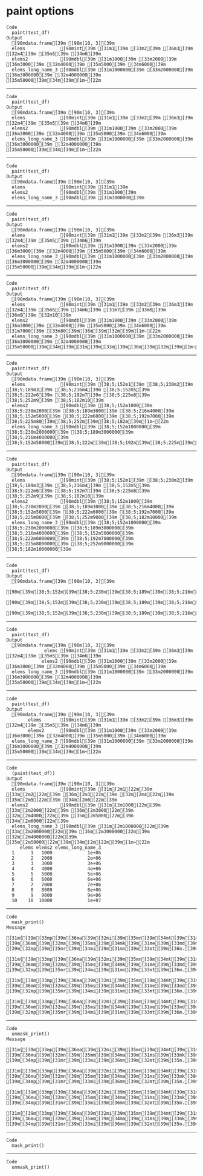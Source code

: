 # paint options

    Code
      paint(test_df)
    Output
      [90mdata.frame[39m [90m[10, 3][39m
      elems             [90mint[39m [31m1[39m [33m2[39m [36m3[39m [32m4[39m [35m5[39m [34m6[39m
      elems2            [90mdbl[39m [31m1000[39m [33m2000[39m [36m3000[39m [32m4000[39m [35m5000[39m [34m6000[39m
      elems_long_name_3 [90mdbl[39m [31m1000000[39m [33m2000000[39m [36m3000000[39m [32m4000000[39m [35m50000[39m[34m[39m[1m~[22m

---

    Code
      paint(test_df)
    Output
      [90mdata.frame[39m [90m[10, 3][39m
      elems             [90mint[39m [31m1[39m [33m2[39m [36m3[39m [32m4[39m [35m5[39m [34m6[39m
      elems2            [90mdbl[39m [31m1000[39m [33m2000[39m [36m3000[39m [32m4000[39m [35m5000[39m [34m6000[39m
      elems_long_name_3 [90mdbl[39m [31m1000000[39m [33m2000000[39m [36m3000000[39m [32m4000000[39m [35m50000[39m[34m[39m[1m~[22m

---

    Code
      paint(test_df)
    Output
      [90mdata.frame[39m [90m[10, 3][39m
      elems             [90mint[39m [31m1[39m
      elems2            [90mdbl[39m [31m1000[39m
      elems_long_name_3 [90mdbl[39m [31m1000000[39m

---

    Code
      paint(test_df)
    Output
      [90mdata.frame[39m [90m[10, 3][39m
      elems             [90mint[39m [31m1[39m [33m2[39m [36m3[39m [32m4[39m [35m5[39m [34m6[39m
      elems2            [90mdbl[39m [31m1000[39m [33m2000[39m [36m3000[39m [32m4000[39m [35m5000[39m [34m6000[39m
      elems_long_name_3 [90mdbl[39m [31m1000000[39m [33m2000000[39m [36m3000000[39m [32m4000000[39m [35m50000[39m[34m[39m[1m~[22m

---

    Code
      paint(test_df)
    Output
      [90mdata.frame[39m [90m[10, 3][39m
      elems             [90mint[39m [31m1[39m [33m2[39m [36m3[39m [32m4[39m [35m5[39m [34m6[39m [31m7[39m [33m8[39m [36m9[39m [32m10[39m
      elems2            [90mdbl[39m [31m1000[39m [33m2000[39m [36m3000[39m [32m4000[39m [35m5000[39m [34m6000[39m [31m7000[39m [33m80[39m[36m[39m[32m[39m[1m~[22m
      elems_long_name_3 [90mdbl[39m [31m1000000[39m [33m2000000[39m [36m3000000[39m [32m4000000[39m [35m50000[39m[34m[39m[31m[39m[33m[39m[36m[39m[32m[39m[1m~[22m

---

    Code
      paint(test_df)
    Output
      [90mdata.frame[39m [90m[10, 3][39m
      elems             [90mint[39m [38;5;152m1[39m [38;5;230m2[39m [38;5;189m3[39m [38;5;216m4[39m [38;5;152m5[39m [38;5;222m6[39m [38;5;192m7[39m [38;5;225m8[39m [38;5;252m9[39m [38;5;182m10[39m
      elems2            [90mdbl[39m [38;5;152m1000[39m [38;5;230m2000[39m [38;5;189m3000[39m [38;5;216m4000[39m [38;5;152m5000[39m [38;5;222m6000[39m [38;5;192m7000[39m [38;5;225m80[39m[38;5;252m[39m[38;5;182m[39m[1m~[22m
      elems_long_name_3 [90mdbl[39m [38;5;152m1000000[39m [38;5;230m2000000[39m [38;5;189m3000000[39m [38;5;216m4000000[39m [38;5;152m50000[39m[38;5;222m[39m[38;5;192m[39m[38;5;225m[39m[38;5;252m[39m[38;5;182m[39m[1m~[22m

---

    Code
      paint(test_df)
    Output
      [90mdata.frame[39m [90m[10, 3][39m
      elems             [90mint[39m [38;5;152m1[39m [38;5;230m2[39m [38;5;189m3[39m [38;5;216m4[39m [38;5;152m5[39m [38;5;222m6[39m [38;5;192m7[39m [38;5;225m8[39m [38;5;252m9[39m [38;5;182m10[39m
      elems2            [90mdbl[39m [38;5;152m1000[39m [38;5;230m2000[39m [38;5;189m3000[39m [38;5;216m4000[39m [38;5;152m5000[39m [38;5;222m6000[39m [38;5;192m7000[39m [38;5;225m8000[39m [38;5;252m9000[39m [38;5;182m10000[39m
      elems_long_name_3 [90mdbl[39m [38;5;152m1000000[39m [38;5;230m2000000[39m [38;5;189m3000000[39m [38;5;216m4000000[39m [38;5;152m5000000[39m [38;5;222m6000000[39m [38;5;192m7000000[39m [38;5;225m8000000[39m [38;5;252m9000000[39m [38;5;182m10000000[39m

---

    Code
      paint(test_df)
    Output
      [90mdata.frame[39m [90m[10, 3][39m
      [90m[39m[38;5;152m[39m[38;5;230m[39m[38;5;189m[39m[38;5;216m[39m[38;5;152m[39m[38;5;222m[39m[38;5;192m[39m[38;5;225m[39m[38;5;252m[39m[38;5;182m[39m[1m~[22m
      [90m[39m[38;5;152m[39m[38;5;230m[39m[38;5;189m[39m[38;5;216m[39m[38;5;152m[39m[38;5;222m[39m[38;5;192m[39m[38;5;225m[39m[38;5;252m[39m[38;5;182m[39m[1m~[22m
      [90m[39m[38;5;152m[39m[38;5;230m[39m[38;5;189m[39m[38;5;216m[39m[38;5;152m[39m[38;5;222m[39m[38;5;192m[39m[38;5;225m[39m[38;5;252m[39m[38;5;182m[39m[1m~[22m

---

    Code
      paint(test_df)
    Output
      [90mdata.frame[39m [90m[10, 3][39m
                  elems [90mint[39m [31m1[39m [33m2[39m [36m3[39m [32m4[39m [35m5[39m [34m6[39m
                 elems2 [90mdbl[39m [31m1000[39m [33m2000[39m [36m3000[39m [32m4000[39m [35m5000[39m [34m6000[39m
      elems_long_name_3 [90mdbl[39m [31m1000000[39m [33m2000000[39m [36m3000000[39m [32m4000000[39m [35m50000[39m[34m[39m[1m~[22m

---

    Code
      paint(test_df)
    Output
      [90mdata.frame[39m [90m[10, 3][39m
            elems       [90mint[39m [31m1[39m [33m2[39m [36m3[39m [32m4[39m [35m5[39m [34m6[39m
            elems2      [90mdbl[39m [31m1000[39m [33m2000[39m [36m3000[39m [32m4000[39m [35m5000[39m [34m6000[39m
      elems_long_name_3 [90mdbl[39m [31m1000000[39m [33m2000000[39m [36m3000000[39m [32m4000000[39m [35m50000[39m[34m[39m[1m~[22m

---

    Code
      (paint(test_df))
    Output
      [90mdata.frame[39m [90m[10, 3][39m
      elems             [90mint[39m [31m[2m1[22m[39m [33m[2m2[22m[39m [36m[2m3[22m[39m [32m[2m4[22m[39m [35m[2m5[22m[39m [34m[2m6[22m[39m
      elems2            [90mdbl[39m [31m[2m1000[22m[39m [33m[2m2000[22m[39m [36m[2m3000[22m[39m [32m[2m4000[22m[39m [35m[2m5000[22m[39m [34m[2m6000[22m[39m
      elems_long_name_3 [90mdbl[39m [31m[2m1000000[22m[39m [33m[2m2000000[22m[39m [36m[2m3000000[22m[39m [32m[2m4000000[22m[39m [35m[2m50000[22m[39m[34m[2m[22m[39m[1m~[22m
         elems elems2 elems_long_name_3
      1      1   1000             1e+06
      2      2   2000             2e+06
      3      3   3000             3e+06
      4      4   4000             4e+06
      5      5   5000             5e+06
      6      6   6000             6e+06
      7      7   7000             7e+06
      8      8   8000             8e+06
      9      9   9000             9e+06
      10    10  10000             1e+07

---

    Code
      mask_print()
    Message
      [31m{[39m[33mp[39m[36ma[39m[32mi[39m[35mn[39m[34mt[39m[31m}[39m[33m [39m[36mm[39m[32ma[39m[35ms[39m[34mk[39m[31me[39m[33md[39m[36m [39m[32mp[39m[35mr[39m[34mi[39m[31mn[39m[33mt[39m[36m.[39m[32md[39m[35ma[39m[34mt[39m[31ma[39m[33m.[39m[36mf[39m[32mr[39m[35ma[39m[34mm[39m[31me[39m
      [31m{[39m[33mp[39m[36ma[39m[32mi[39m[35mn[39m[34mt[39m[31m}[39m[33m [39m[36mm[39m[32ma[39m[35ms[39m[34mk[39m[31me[39m[33md[39m[36m [39m[32mp[39m[35mr[39m[34mi[39m[31mn[39m[33mt[39m[36m.[39m[32mt[39m[35mb[39m[34ml[39m[31m_[39m[33md[39m[36mf[39m
      [31m{[39m[33mp[39m[36ma[39m[32mi[39m[35mn[39m[34mt[39m[31m}[39m[33m [39m[36mm[39m[32ma[39m[35ms[39m[34mk[39m[31me[39m[33md[39m[36m [39m[32mp[39m[35mr[39m[34mi[39m[31mn[39m[33mt[39m[36m.[39m[32ms[39m[35mf[39m
      [31m{[39m[33mp[39m[36ma[39m[32mi[39m[35mn[39m[34mt[39m[31m}[39m[33m [39m[36mm[39m[32ma[39m[35ms[39m[34mk[39m[31me[39m[33md[39m[36m [39m[32mp[39m[35mr[39m[34mi[39m[31mn[39m[33mt[39m[36m.[39m[32md[39m[35ma[39m[34mt[39m[31ma[39m[33m.[39m[36mt[39m[32ma[39m[35mb[39m[34ml[39m[31me[39m

---

    Code
      unmask_print()
    Message
      [31m{[39m[33mp[39m[36ma[39m[32mi[39m[35mn[39m[34mt[39m[31m}[39m[33m [39m[36mu[39m[32mn[39m[35mm[39m[34ma[39m[31ms[39m[33mk[39m[36me[39m[32md[39m[35m [39m[34mp[39m[31mr[39m[33mi[39m[36mn[39m[32mt[39m[35m.[39m[34md[39m[31ma[39m[33mt[39m[36ma[39m[32m.[39m[35mf[39m[34mr[39m[31ma[39m[33mm[39m[36me[39m
      [31m{[39m[33mp[39m[36ma[39m[32mi[39m[35mn[39m[34mt[39m[31m}[39m[33m [39m[36mu[39m[32mn[39m[35mm[39m[34ma[39m[31ms[39m[33mk[39m[36me[39m[32md[39m[35m [39m[34mp[39m[31mr[39m[33mi[39m[36mn[39m[32mt[39m[35m.[39m[34mt[39m[31mb[39m[33ml[39m[36m_[39m[32md[39m[35mf[39m
      [31m{[39m[33mp[39m[36ma[39m[32mi[39m[35mn[39m[34mt[39m[31m}[39m[33m [39m[36mu[39m[32mn[39m[35mm[39m[34ma[39m[31ms[39m[33mk[39m[36me[39m[32md[39m[35m [39m[34mp[39m[31mr[39m[33mi[39m[36mn[39m[32mt[39m[35m.[39m[34ms[39m[31mf[39m
      [31m{[39m[33mp[39m[36ma[39m[32mi[39m[35mn[39m[34mt[39m[31m}[39m[33m [39m[36mu[39m[32mn[39m[35mm[39m[34ma[39m[31ms[39m[33mk[39m[36me[39m[32md[39m[35m [39m[34mp[39m[31mr[39m[33mi[39m[36mn[39m[32mt[39m[35m.[39m[34md[39m[31ma[39m[33mt[39m[36ma[39m[32m.[39m[35mt[39m[34ma[39m[31mb[39m[33ml[39m[36me[39m

---

    Code
      mask_print()

---

    Code
      unmask_print()

